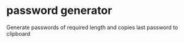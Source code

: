 # password generator
Generate passwords of required length and copies last password to clipboard


	
